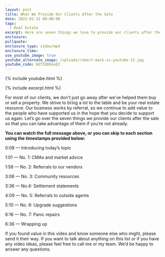 ```yaml
---
layout: post
title: What We Provide Our Clients After the Sale
date: 2022-01-31 00:00:00
tags:
  - Real Estate
excerpt: Here are seven things we love to provide our clients after the sale.
enclosure:
pullquote:
enclosure_type: video/mp4
enclosure_time:
use_youtube_image: true
youtube_alternate_image: /uploads/robert-mack-ss-youtube-32.jpg
youtube_code: bETCUDEaoEI
---
```

{% include youtube.html %}

{% include excerpt.html %}

For most of our clients, we don’t just go away after we’ve helped them buy or sell a property. We strive to bring a lot to the table and be your real estate resource. Our business works by referral, so we continue to add value to the people who have supported us in the hope that you decide to support us again. Let’s go over the seven things we provide our clients after the sale so that you can take advantage of them if you’re not already.

**You can watch the full message above, or you can skip to each section using the timestamps provided below:&nbsp;**

0:08 — Introducing today’s topic

1:01 — No. 1: CMAs and market advice

1:58 — No. 2: Referrals to our vendors

3:06 — No. 3: Community resources

3:36 — No.4: Settlement statements

4:09 — No. 5: Referrals to outside agents

5:10 — No. 6: Upgrade suggestions

6:16 — No. 7: Panic repairs

6:36 — Wrapping up

If you found value in this video and know someone else who might, please send it their way. If you want to talk about anything on this list or if you have any video ideas, please feel free to call me or my team. We’d be happy to answer any questions.
